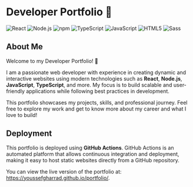 # Developer Portfolio 🚀

![React](https://img.shields.io/badge/React-20232A?style=for-the-badge&logo=react&logoColor=61DAFB) ![Node.js](https://img.shields.io/badge/Node%20js-339933?style=for-the-badge&logo=nodedotjs&logoColor=white) ![npm](https://img.shields.io/badge/npm-CB3837?style=for-the-badge&logo=npm&logoColor=white) ![TypeScript](https://img.shields.io/badge/typescript-%23007ACC.svg?style=for-the-badge&logo=typescript&logoColor=white) ![JavaScript](https://img.shields.io/badge/JavaScript-323330?style=for-the-badge&logo=javascript&logoColor=F7DF1E) ![HTML5](https://img.shields.io/badge/HTML5-E34F26?style=for-the-badge&logo=html5&logoColor=white) ![Sass](https://img.shields.io/badge/Sass-CC6699?style=for-the-badge&logo=sass&logoColor=white)

## About Me

Welcome to my Developer Portfolio! 👋

I am a passionate web developer with experience in creating dynamic and interactive websites using modern technologies such as **React**, **Node.js**, **JavaScript**, **TypeScript**, and more. My focus is to build scalable and user-friendly applications while following best practices in development.

This portfolio showcases my projects, skills, and professional journey. Feel free to explore my work and get to know more about my career and what I love to build!

## Deployment

This portfolio is deployed using **GitHub Actions**. GitHub Actions is an automated platform that allows continuous integration and deployment, making it easy to host static websites directly from a GitHub repository.

You can view the live version of the portfolio at: https://youssefgharrad.github.io/portfolio/.

